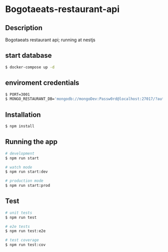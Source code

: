 # Bogotaeats-restaurant-api

## Description

Bogotaeats restaurant api; running at nestjs

## start database

```bash
$ docker-compose up -d
```

## enviroment credentials

```bash
$ PORT=3001
$ MONGO_RESTAURANT_DB='mongodb://mongoDev:Passw0rd@localhost:27017/?authSource=admin'
```

## Installation

```bash
$ npm install
```

## Running the app

```bash
# development
$ npm run start

# watch mode
$ npm run start:dev

# production mode
$ npm run start:prod
```

## Test

```bash
# unit tests
$ npm run test

# e2e tests
$ npm run test:e2e

# test coverage
$ npm run test:cov
```
